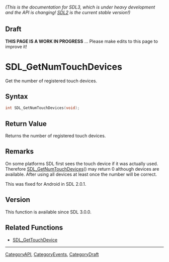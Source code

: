 ###### (This is the documentation for SDL3, which is under heavy development and the API is changing! [SDL2](https://wiki.libsdl.org/SDL2/) is the current stable version!)

## Draft

**THIS PAGE IS A WORK IN PROGRESS** ... Please make edits to this page to improve it!



<!-- #*^*^*^*^*See https://wiki.libsdl.org/SGFunctions for details on editing this page*^*^*^*^* -->
# SDL_GetNumTouchDevices

Get the number of registered touch devices.

## Syntax

```c
int SDL_GetNumTouchDevices(void);

```

## Return Value

Returns the number of registered touch devices.

## Remarks

On some platforms SDL first sees the touch device if it was actually used.
Therefore [SDL_GetNumTouchDevices](SDL_GetNumTouchDevices)() may return 0
although devices are available. After using all devices at least once the
number will be correct.

This was fixed for Android in SDL 2.0.1.

## Version

This function is available since SDL 3.0.0.

## Related Functions

* [SDL_GetTouchDevice](SDL_GetTouchDevice)

----
[CategoryAPI](CategoryAPI), [CategoryEvents](CategoryEvents), [CategoryDraft](CategoryDraft)
<!-- #See the Style Guide for instructions on editing the footer. -->


